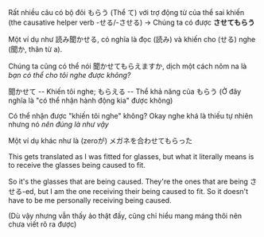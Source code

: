 Rất nhiều câu có bộ đôi もらう (Thể て) với trợ động từ của thể sai khiến (the causative helper verb -せる/-させる) -> Chúng ta có được **させてもらう**

Một ví dụ như 読み聞かせる, có nghĩa là đọc (読み) và khiến cho (せる) nghe (聞か, thân từ a).

Chúng ta cũng có thể nói 聞かせてもらえますか, dịch một cách nôm na là *bạn có thể cho tôi nghe được không?*

聞かせて -- Khiến tôi nghe; もらえる -- Thể khả năng của もらう (Ở đây nghĩa là "có thể nhận hành động kia" được không)

Có thể nhận được "khiến tôi nghe" không? Okay nghe khá là thiếu tự nhiên nhưng nó *nên đúng là như vậy*

Một ví dụ khác như là (zeroが) メガネを合わせてもらった

This gets translated as I was fitted for glasses, but what it literally means is to receive the glasses being caused to fit.

So it's the glasses that are being caused. They're the ones that are being させる-ed, but I am the one receiving their being caused to fit. So it doesn't have to be me personally receiving being caused.

(Dù vậy nhưng vẫn thấy ảo thật đấy, cũng chỉ hiểu mang máng thôi nên chưa viết rõ ra được)